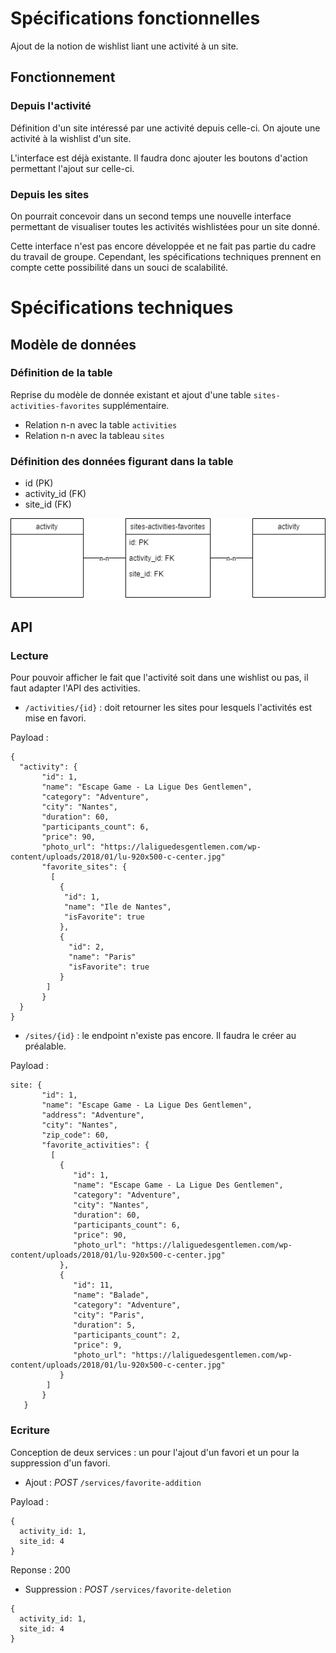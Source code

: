 # Spécifications fonctionnelles
Ajout de la notion de wishlist liant une activité à un site.

## Fonctionnement

### Depuis l'activité

Définition d'un site intéressé par une activité depuis celle-ci. On ajoute une activité à la wishlist d'un site.

L'interface est déjà existante. Il faudra donc ajouter les boutons d'action permettant l'ajout sur celle-ci.
### Depuis les sites

On pourrait concevoir dans un second temps une nouvelle interface permettant de visualiser toutes les activités wishlistées pour un site donné.

Cette interface n'est pas encore développée et ne fait pas partie du cadre du travail de groupe. Cependant, les spécifications techniques prennent en compte cette possibilité dans un souci de scalabilité.

# Spécifications techniques
## Modèle de données
### Définition de la table
Reprise du modèle de donnée existant et ajout d'une table `sites-activities-favorites` supplémentaire.

- Relation n-n avec la table `activities`
- Relation n-n avec la tableau `sites`

### Définition des données figurant dans la table

- id (PK)
- activity_id (FK)
- site_id (FK)

![MDD](web-app/public/images/mdd.png)
## API
### Lecture
Pour pouvoir afficher le fait que l'activité soit dans une wishlist ou pas, il faut adapter l'API des activities.
- `/activities/{id}` : doit retourner les sites pour lesquels l'activités est mise en favori.

Payload :
```
{
  "activity": {
       "id": 1,
       "name": "Escape Game - La Ligue Des Gentlemen",
       "category": "Adventure",
       "city": "Nantes",
       "duration": 60,
       "participants_count": 6,
       "price": 90,
       "photo_url": "https://laliguedesgentlemen.com/wp-content/uploads/2018/01/lu-920x500-c-center.jpg"
       "favorite_sites": {
         [
           {
            "id": 1,
            "name": "Ile de Nantes",
            "isFavorite": true
           },
           {
             "id": 2,
             "name": "Paris"
             "isFavorite": true
           }
        ]
       }
  }
}
```
- `/sites/{id}` : le endpoint n'existe pas encore. Il faudra le créer au préalable.

Payload :
```
site: {
       "id": 1,
       "name": "Escape Game - La Ligue Des Gentlemen",
       "address": "Adventure",
       "city": "Nantes",
       "zip_code": 60,
       "favorite_activities": {
         [
           {
              "id": 1,
              "name": "Escape Game - La Ligue Des Gentlemen",
              "category": "Adventure",
              "city": "Nantes",
              "duration": 60,
              "participants_count": 6,
              "price": 90,
              "photo_url": "https://laliguedesgentlemen.com/wp-content/uploads/2018/01/lu-920x500-c-center.jpg"
           },
           {
              "id": 11,
              "name": "Balade",
              "category": "Adventure",
              "city": "Paris",
              "duration": 5,
              "participants_count": 2,
              "price": 9,
              "photo_url": "https://laliguedesgentlemen.com/wp-content/uploads/2018/01/lu-920x500-c-center.jpg"
           }
        ]
       }
   }
```
### Ecriture
Conception de deux services : un pour l'ajout d'un favori et un pour la suppression d'un favori.
- Ajout : _POST_ `/services/favorite-addition`

Payload :
```
{
  activity_id: 1,
  site_id: 4
}
```
Reponse : 200

- Suppression : _POST_ `/services/favorite-deletion`

```
{
  activity_id: 1,
  site_id: 4
}
```
